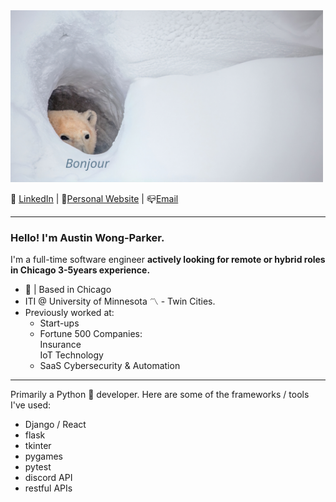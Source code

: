 <img src="/bonjour_bear_resized.jpg" width="500px" height="275px">

📧 [LinkedIn](https://www.linkedin.com/in/a-w-p/) | 🎷[Personal Website](http://www.AustinWongParker.com) | 📪[Email](mailto:wongparker97@gmail.com)

---

### Hello! I'm Austin Wong-Parker.
I'm a full-time software engineer **actively looking for remote or hybrid roles in Chicago 3-5years experience.**<br/>

- 📍 | Based in Chicago <br/>
- ITI @ University of Minnesota 〽️ - Twin Cities. <br/>
- Previously worked at: <br/>
  - Start-ups
  - Fortune 500 Companies: <br/>
    Insurance <br/>
    IoT Technology <br/>
  - SaaS Cybersecurity & Automation 

---

Primarily a Python 🐍 developer. Here are some of the frameworks / tools I've used:
- Django / React
- flask
- tkinter
- pygames
- pytest
- discord API
- restful APIs

